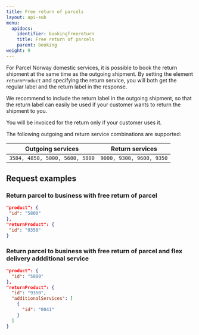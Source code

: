 ```yaml
---
title: Free return of parcels
layout: api-sub
menu:
  apidocs:
    identifier: bookingfreereturn
    title: Free return of parcels
    parent: booking
weight: 9
---
```


For Parcel Norway domestic services, it is possible to book the return shipment at the same time as the outgoing
shipment. By setting the element `returnProduct` and specifying the return service, you will both get the regular label
and the return label in the response.

We recommend to include the return label in the outgoing shipment, so that the return label can easily be used if your customer wants to return the shipment to you. 

You will be invoiced for the return only if your customer uses it.

The following outgoing and return service combinations are supported:

| Outgoing services              | Return services            |
|--------------------------------|----------------------------|
| `3584, 4850, 5000, 5600, 5800` | `9000, 9300, 9600, 9350`   |

## Request examples


### Return parcel to business with free return of parcel

 ```json
"product": {
  "id": "5800"
},
"returnProduct": {
  "id": "9350"
}
 ```


### Return parcel to business with free return of parcel and flex delivery addditional service

```json
"product": {
  "id": "5800"
},
"returnProduct": {
  "id": "9350",
  "additionalServices": [
    {
      "id": "0041"
    }
  ]
}
```
